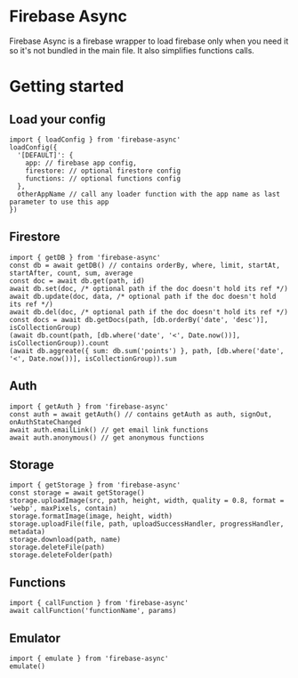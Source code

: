 # Firebase Async
Firebase Async is a firebase wrapper to load firebase only when you need it so it's not bundled in the main file. It also simplifies functions calls.

# Getting started
## Load your config
```
import { loadConfig } from 'firebase-async'
loadConfig({
  '[DEFAULT]': {
    app: // firebase app config,
    firestore: // optional firestore config
    functions: // optional functions config
  },
  otherAppName // call any loader function with the app name as last parameter to use this app
})
```
## Firestore
```
import { getDB } from 'firebase-async'
const db = await getDB() // contains orderBy, where, limit, startAt, startAfter, count, sum, average
const doc = await db.get(path, id)
await db.set(doc, /* optional path if the doc doesn't hold its ref */)
await db.update(doc, data, /* optional path if the doc doesn't hold its ref */)
await db.del(doc, /* optional path if the doc doesn't hold its ref */)
const docs = await db.getDocs(path, [db.orderBy('date', 'desc')], isCollectionGroup)
(await db.count(path, [db.where('date', '<', Date.now())], isCollectionGroup)).count
(await db.aggreate({ sum: db.sum('points') }, path, [db.where('date', '<', Date.now())], isCollectionGroup)).sum
```
## Auth
```
import { getAuth } from 'firebase-async'
const auth = await getAuth() // contains getAuth as auth, signOut, onAuthStateChanged
await auth.emailLink() // get email link functions
await auth.anonymous() // get anonymous functions
```
## Storage
```
import { getStorage } from 'firebase-async'
const storage = await getStorage()
storage.uploadImage(src, path, height, width, quality = 0.8, format = 'webp', maxPixels, contain)
storage.formatImage(image, height, width)
storage.uploadFile(file, path, uploadSuccessHandler, progressHandler, metadata)
storage.download(path, name)
storage.deleteFile(path)
storage.deleteFolder(path)
```
## Functions
```
import { callFunction } from 'firebase-async'
await callFunction('functionName', params)
```
## Emulator
```
import { emulate } from 'firebase-async'
emulate()
```